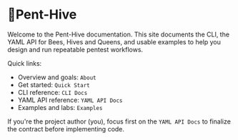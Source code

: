 # 🐝Pent-Hive

Welcome to the Pent-Hive documentation. This site documents the CLI, the YAML API for Bees, Hives and Queens, and usable examples to help you design and run repeatable pentest workflows.

Quick links:

- Overview and goals: `About`
- Get started: `Quick Start`
- CLI reference: `CLI Docs`
- YAML API reference: `YAML API Docs`
- Examples and labs: `Examples`

If you're the project author (you), focus first on the `YAML API Docs` to finalize the contract before implementing code.
